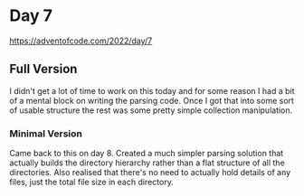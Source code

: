 # Day 7

https://adventofcode.com/2022/day/7

## Full Version

I didn't get a lot of time to work on this today and for some reason I had a bit of a mental
block on writing the parsing code. Once I got that into some sort of usable structure the rest
was some pretty simple collection manipulation.

### Minimal Version

Came back to this on day 8. Created a much simpler parsing solution that actually builds the directory
hierarchy rather than a flat structure of all the directories. Also realised that there's no need to
actually hold details of any files, just the total file size in each directory.
